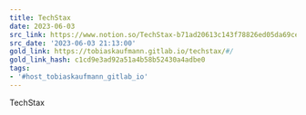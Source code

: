 ```yaml
---
title: TechStax
date: 2023-06-03
src_link: https://www.notion.so/TechStax-b71ad20613c143f78826ed05da69ce56
src_date: '2023-06-03 21:13:00'
gold_link: https://tobiaskaufmann.gitlab.io/techstax/#/
gold_link_hash: c1cd9e3ad92a51a4b58b52430a4adbe0
tags:
- '#host_tobiaskaufmann_gitlab_io'
---
```


























TechStax